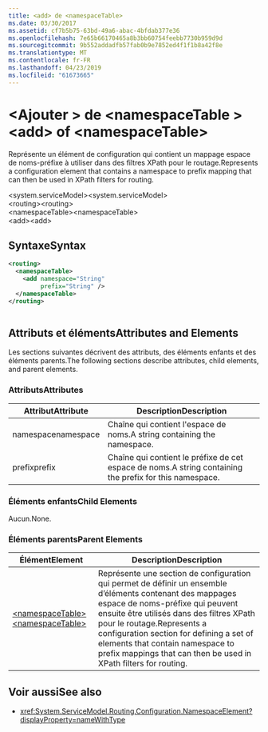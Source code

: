 ```yaml
---
title: <add> de <namespaceTable>
ms.date: 03/30/2017
ms.assetid: cf7b5b75-63bd-49a6-abac-4bfdab377e36
ms.openlocfilehash: 7e65b66170465a8b3bb60754feebb7730b959d9d
ms.sourcegitcommit: 9b552addadfb57fab0b9e7852ed4f1f1b8a42f8e
ms.translationtype: MT
ms.contentlocale: fr-FR
ms.lasthandoff: 04/23/2019
ms.locfileid: "61673665"
---
```

# <a name="add-of-namespacetable"></a><span data-ttu-id="83eed-102">\<Ajouter > de \<namespaceTable ></span><span class="sxs-lookup"><span data-stu-id="83eed-102">\<add> of \<namespaceTable></span></span>
<span data-ttu-id="83eed-103">Représente un élément de configuration qui contient un mappage espace de noms-préfixe à utiliser dans des filtres XPath pour le routage.</span><span class="sxs-lookup"><span data-stu-id="83eed-103">Represents a configuration element that contains a namespace to prefix mapping that can then be used in XPath filters for routing.</span></span>  
  
 <span data-ttu-id="83eed-104">\<system.serviceModel></span><span class="sxs-lookup"><span data-stu-id="83eed-104">\<system.serviceModel></span></span>  
<span data-ttu-id="83eed-105">\<routing></span><span class="sxs-lookup"><span data-stu-id="83eed-105">\<routing></span></span>  
<span data-ttu-id="83eed-106">\<namespaceTable></span><span class="sxs-lookup"><span data-stu-id="83eed-106">\<namespaceTable></span></span>  
<span data-ttu-id="83eed-107">\<add></span><span class="sxs-lookup"><span data-stu-id="83eed-107">\<add></span></span>  
  
## <a name="syntax"></a><span data-ttu-id="83eed-108">Syntaxe</span><span class="sxs-lookup"><span data-stu-id="83eed-108">Syntax</span></span>  
  
```xml  
<routing>
  <namespaceTable>
    <add namespace="String"
         prefix="String" />
  </namespaceTable>
</routing>
```  
  
```csharp  
```  
  
## <a name="attributes-and-elements"></a><span data-ttu-id="83eed-109">Attributs et éléments</span><span class="sxs-lookup"><span data-stu-id="83eed-109">Attributes and Elements</span></span>  
 <span data-ttu-id="83eed-110">Les sections suivantes décrivent des attributs, des éléments enfants et des éléments parents.</span><span class="sxs-lookup"><span data-stu-id="83eed-110">The following sections describe attributes, child elements, and parent elements.</span></span>  
  
### <a name="attributes"></a><span data-ttu-id="83eed-111">Attributs</span><span class="sxs-lookup"><span data-stu-id="83eed-111">Attributes</span></span>  
  
|<span data-ttu-id="83eed-112">Attribut</span><span class="sxs-lookup"><span data-stu-id="83eed-112">Attribute</span></span>|<span data-ttu-id="83eed-113">Description</span><span class="sxs-lookup"><span data-stu-id="83eed-113">Description</span></span>|  
|---------------|-----------------|  
|<span data-ttu-id="83eed-114">namespace</span><span class="sxs-lookup"><span data-stu-id="83eed-114">namespace</span></span>|<span data-ttu-id="83eed-115">Chaîne qui contient l'espace de noms.</span><span class="sxs-lookup"><span data-stu-id="83eed-115">A string containing the namespace.</span></span>|  
|<span data-ttu-id="83eed-116">prefix</span><span class="sxs-lookup"><span data-stu-id="83eed-116">prefix</span></span>|<span data-ttu-id="83eed-117">Chaîne qui contient le préfixe de cet espace de noms.</span><span class="sxs-lookup"><span data-stu-id="83eed-117">A string containing the prefix for this namespace.</span></span>|  
  
### <a name="child-elements"></a><span data-ttu-id="83eed-118">Éléments enfants</span><span class="sxs-lookup"><span data-stu-id="83eed-118">Child Elements</span></span>  
 <span data-ttu-id="83eed-119">Aucun.</span><span class="sxs-lookup"><span data-stu-id="83eed-119">None.</span></span>  
  
### <a name="parent-elements"></a><span data-ttu-id="83eed-120">Éléments parents</span><span class="sxs-lookup"><span data-stu-id="83eed-120">Parent Elements</span></span>  
  
|<span data-ttu-id="83eed-121">Élément</span><span class="sxs-lookup"><span data-stu-id="83eed-121">Element</span></span>|<span data-ttu-id="83eed-122">Description</span><span class="sxs-lookup"><span data-stu-id="83eed-122">Description</span></span>|  
|-------------|-----------------|  
|[<span data-ttu-id="83eed-123">\<namespaceTable></span><span class="sxs-lookup"><span data-stu-id="83eed-123">\<namespaceTable></span></span>](../../../../../docs/framework/configure-apps/file-schema/wcf/namespacetable.md)|<span data-ttu-id="83eed-124">Représente une section de configuration qui permet de définir un ensemble d’éléments contenant des mappages espace de noms-préfixe qui peuvent ensuite être utilisés dans des filtres XPath pour le routage.</span><span class="sxs-lookup"><span data-stu-id="83eed-124">Represents a configuration section for defining a set of elements that contain namespace to prefix mappings that can then be used in XPath filters for routing.</span></span>|  
  
## <a name="see-also"></a><span data-ttu-id="83eed-125">Voir aussi</span><span class="sxs-lookup"><span data-stu-id="83eed-125">See also</span></span>

- <xref:System.ServiceModel.Routing.Configuration.NamespaceElement?displayProperty=nameWithType>
